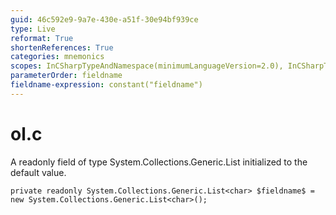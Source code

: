 ```yaml
---
guid: 46c592e9-9a7e-430e-a51f-30e94bf939ce
type: Live
reformat: True
shortenReferences: True
categories: mnemonics
scopes: InCSharpTypeAndNamespace(minimumLanguageVersion=2.0), InCSharpTypeMember(minimumLanguageVersion=2.0)
parameterOrder: fieldname
fieldname-expression: constant("fieldname")
---
```


# ol.c

A readonly field of type System.Collections.Generic.List<char> initialized to the default value.

```
private readonly System.Collections.Generic.List<char> $fieldname$ = new System.Collections.Generic.List<char>();
```
